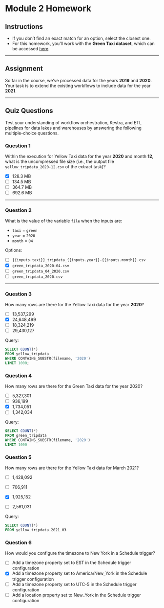 # Module 2 Homework

## Instructions
- If you don’t find an exact match for an option, select the closest one.
- For this homework, you’ll work with the **Green Taxi dataset**, which can be accessed [here](https://github.com/DataTalksClub/nyc-tlc-data/releases/tag/green/download).


---

## Assignment
So far in the course, we’ve processed data for the years **2019** and **2020**. Your task is to extend the existing workflows to include data for the year **2021**.

---

## Quiz Questions
Test your understanding of workflow orchestration, Kestra, and ETL pipelines for data lakes and warehouses by answering the following multiple-choice questions.

### Question 1 
Within the execution for Yellow Taxi data for the year **2020** and month **12**, what is the uncompressed file size (i.e., the output file `yellow_tripdata_2020-12.csv` of the extract task)?  
- [X] 128.3 MB  
- [ ] 134.5 MB  
- [ ] 364.7 MB  
- [ ] 692.6 MB  

---

### Question 2  
What is the value of the variable `file` when the inputs are:  
- `taxi` = `green`  
- `year` = `2020`  
- `month` = `04`  

Options:  
- [ ] `{{inputs.taxi}}_tripdata_{{inputs.year}}-{{inputs.month}}.csv`  
- [X] `green_tripdata_2020-04.csv`  
- [ ] `green_tripdata_04_2020.csv`  
- [ ] `green_tripdata_2020.csv`  

---

### Question 3  
How many rows are there for the Yellow Taxi data for the year **2020**?  
- [ ] 13,537,299  
- [X] 24,648,499  
- [ ] 18,324,219  
- [ ] 29,430,127  

Query:  
```sql
SELECT COUNT(*) 
FROM yellow_tripdata
WHERE CONTAINS_SUBSTR(filename, '2020')
LIMIT 1000;
```

### Question 4
How many rows are there for the Green Taxi data for the year 2020?
- [ ] 5,327,301
- [ ] 936,199  
- [X] 1,734,051 
- [ ] 1,342,034

Query:
  ```sql
SELECT COUNT(*)
FROM green_tripdata
WHERE CONTAINS_SUBSTR(filename, '2020')
LIMIT 1000
```

### Question 5
How many rows are there for the Yellow Taxi data for March 2021?
- [ ] 1,428,092
- [ ] 706,911  
- [X] 1,925,152
- [ ] 2,561,031


Query:
  ```sql
SELECT COUNT(*)
FROM yellow_tripdata_2021_03
```

### Question 6
How would you configure the timezone to New York in a Schedule trigger?
  
- [ ] Add a timezone property set to EST in the Schedule trigger configuration
- [X] Add a timezone property set to America/New_York in the Schedule trigger configuration
- [ ] Add a timezone property set to UTC-5 in the Schedule trigger configuration
- [ ] Add a location property set to New_York in the Schedule trigger configuration
